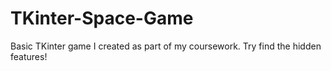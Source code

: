 # TKinter-Space-Game
Basic TKinter game I created as part of my coursework. Try find the hidden features!
